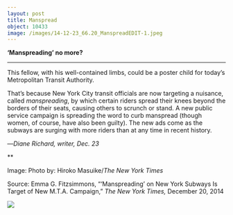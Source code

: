 ```yaml
---
layout: post
title: Manspread
object: 10433
image: /images/14-12-23_66.20_ManspreadEDIT-1.jpeg
---
```

**‘Manspreading’ no more?**

****

This fellow, with his well-contained limbs, could be a poster child for today’s Metropolitan Transit Authority. 

That’s because New York City transit officials are now targeting a nuisance, called *manspreading*, by which certain riders spread their knees beyond the borders of their seats, causing others to scrunch or stand. A new public service campaign is spreading the word to curb manspread (though women, of course, have also been guilty). The new ads come as the subways are surging with more riders than at any time in recent history.  

—*Diane Richard, writer, Dec. 23*

**

Image: Photo by: Hiroko Masuike/*The New York Times*

Source: Emma G. Fitzsimmons, “‘Manspreading’ on New York Subways Is Target of New M.T.A. Campaign,” *The New York Times,* December 20, 2014

![]({{siteurl.base}}/images/14-12-23_66.20_ManspreadEDIT-1.jpeg)
